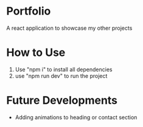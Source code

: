 # Portfolio
A react application to showcase my other projects

# How to Use 
1. Use "npm i" to install all dependencies
2. use "npm run dev" to run the project

# Future Developments 
- Adding animations to heading or contact section 

